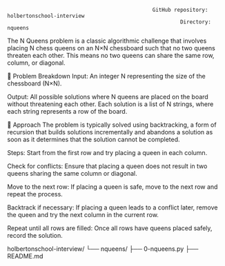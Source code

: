                                                    GitHub repository: holbertonschool-interview
                                                            Directory: nqueens



The N Queens problem is a classic algorithmic challenge that involves placing N chess queens on an N×N chessboard such that no two queens threaten each other. This means no two queens can share the same row, column, or diagonal.

🧩 Problem Breakdown
Input: An integer N representing the size of the chessboard (N×N).

Output: All possible solutions where N queens are placed on the board without threatening each other. Each solution is a list of N strings, where each string represents a row of the board.

🧠 Approach
The problem is typically solved using backtracking, a form of recursion that builds solutions incrementally and abandons a solution as soon as it determines that the solution cannot be completed.

Steps:
Start from the first row and try placing a queen in each column.

Check for conflicts: Ensure that placing a queen does not result in two queens sharing the same column or diagonal.

Move to the next row: If placing a queen is safe, move to the next row and repeat the process.

Backtrack if necessary: If placing a queen leads to a conflict later, remove the queen and try the next column in the current row.

Repeat until all rows are filled: Once all rows have queens placed safely, record the solution.





holbertonschool-interview/
└── nqueens/
    ├── 0-nqueens.py
    ├── README.md
